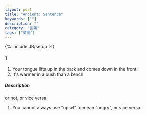 ```yaml
---
layout: post
title: "Ancient: Sentence"
keywords: [""]
description: ""
category: "言葉"
tags: ["英語"]
---
```

{% include JB/setup %}

#### 1
1. Your tongue lifts up in the back and comes down in the front.
2. It's warmer in a bush than a bench.




##### Description
or not, or vice versa.
1. You cannot always use "upset" to mean "angry", or vice versa.
